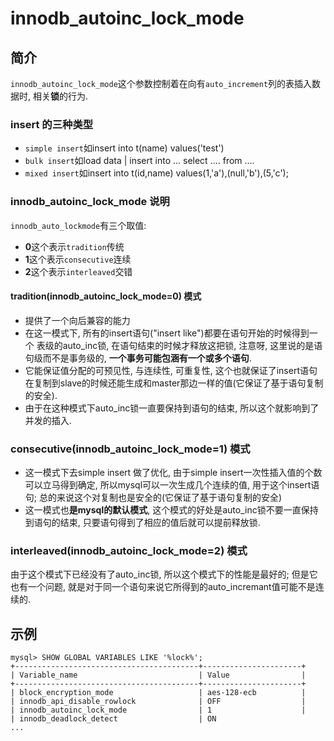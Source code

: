 # innodb_autoinc_lock_mode

## 简介

`innodb_autoinc_lock_mode`这个参数控制着在向有`auto_increment`列的表插入数据时, 相关**锁**的行为.

### insert 的三种类型

* `simple insert`如insert into t(name) values('test')
* `bulk insert`如load data | insert into ... select .... from ....
* `mixed insert`如insert into t(id,name) values(1,'a'),(null,'b'),(5,'c');

### innodb_autoinc_lock_mode 说明

`innodb_auto_lockmode`有三个取值:

* **0**这个表示`tradition`传统
* **1**这个表示`consecutive`连续
* **2**这个表示`interleaved`交错

#### tradition(innodb_autoinc_lock_mode=0) 模式

* 提供了一个向后兼容的能力
* 在这一模式下, 所有的insert语句("insert like")都要在语句开始的时候得到一个
表级的auto_inc锁, 在语句结束的时候才释放这把锁, 注意呀, 这里说的是语句级而不是事务级的, **一个事务可能包涵有一个或多个语句**.
* 它能保证值分配的可预见性, 与连续性, 可重复性, 这个也就保证了insert语句在复制到slave的时候还能生成和master那边一样的值(它保证了基于语句复制的安全).
* 由于在这种模式下auto_inc锁一直要保持到语句的结束, 所以这个就影响到了并发的插入.

### consecutive(innodb_autoinc_lock_mode=1) 模式

* 这一模式下去simple insert 做了优化, 由于simple insert一次性插入值的个数可以立马得到确定, 所以mysql可以一次生成几个连续的值, 用于这个insert语句; 总的来说这个对复制也是安全的(它保证了基于语句复制的安全)
* 这一模式也**是mysql的默认模式**, 这个模式的好处是auto_inc锁不要一直保持到语句的结束, 只要语句得到了相应的值后就可以提前释放锁.

### interleaved(innodb_autoinc_lock_mode=2) 模式

由于这个模式下已经没有了auto_inc锁, 所以这个模式下的性能是最好的; 但是它也有一个问题, 就是对于同一个语句来说它所得到的auto_incremant值可能不是连续的.

## 示例

```
mysql> SHOW GLOBAL VARIABLES LIKE '%lock%';
+-----------------------------------------+----------------------+
| Variable_name                           | Value                |
+-----------------------------------------+----------------------+
| block_encryption_mode                   | aes-128-ecb          |
| innodb_api_disable_rowlock              | OFF                  |
| innodb_autoinc_lock_mode                | 1                    |
| innodb_deadlock_detect                  | ON
...
```
